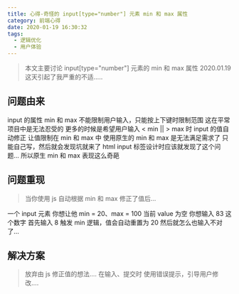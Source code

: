 ```yaml
---
title: 心得-奇怪的 input[type="number"] 元素 min 和 max 属性
category: 前端心得
date: 2020-01-19 16:30:32
tags:
  - 逻辑优化
  - 用户体验
---
```


> 本文主要讨论 input[type="number"] 元素的 min 和 max 属性
> 2020.01.19 这天引起了我严重的不适.....

## 问题由来
input 的属性 min 和 max 不能限制用户输入，只能按上下键时限制范围
这在平常项目中是无法忍受的
更多的时候是希望用户输入 < min || > max 时 input 的值自动修正
让值限制在 min 和 max 中
使用原生的 min 和 max 是无法满足需求了
只能自己写，然后就会发现坑就来了
html input 标签设计时应该就发现了这个问题...
所以原生 min 和 max 表现这么奇葩

## 问题重现
> 当你使用 js 自动根据 min 和 max 修正了值后...

一个 input 元素
你想让他 min = 20、max = 100
当前 value 为空
你想输入 83 这个数字
首先输入 8
触发 min 逻辑，值会自动重置为 20
然后就怎么也输入不对了...

## 解决方案
> 放弃由 js 修正值的想法....
> 在输入、提交时
> 使用错误提示，引导用户修改....
